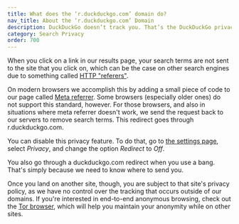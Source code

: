 ```yaml
---
title: What does the ‘r.duckduckgo.com’ domain do?
nav_title: About the ‘r.duckduckgo.com’ Domain
description: DuckDuckGo doesn’t track you. That’s the DuckDuckGo privacy policy in a nutshell.
category: Search Privacy
order: 700
---
```


<p>
    When you click on a link in our results page, your search terms are not sent
    to the site that you click on, which can be the case on other search engines
    due to something called
    <a href="https://wikipedia.org/wiki/Http_referer">HTTP "referers"</a>.
</p>
<p>
    On modern browsers we accomplish this by adding a small piece of code to our
    page called
    <a href="https://w3c.github.io/webappsec-referrer-policy/">Meta referrer</a>.
    Some browsers (especially older ones) do not support this standard, however.
    For those browsers, and also in situations where meta referrer doesn't work,
    we send the request back to our servers to remove search terms. This redirect
    goes through r.duckduckgo.com.
</p>

<p>
    You can disable this privacy feature. To do that, go to
    <a href="https://duckduckgo.com/settings#privacy">the settings page</a>,
    select <em>Privacy</em>, and change the option <em>Redirect</em> to
    <em>Off</em>.
</p>

<p>
    You also go through a duckduckgo.com redirect when you use a bang. That's
    simply because we need to know where to send you.
</p>

<p>
    Once you land on another site, though, you are subject to that site's privacy
    policy, as we have no control over the tracking that occurs outside of our
    domains. If you're interested in end-to-end anonymous browsing, check out the
    <a href="https://www.torproject.org/">Tor browser</a>, which will help you
    maintain your anonymity while on other sites.
</p>
